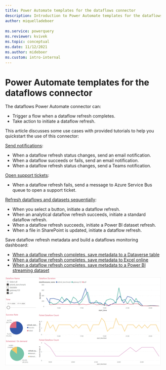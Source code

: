 ```yaml
---
title: Power Automate templates for the dataflows connector
description: Introduction to Power Automate templates for the dataflows connector.
author: miquelladeboer

ms.service: powerquery
ms.reviewer: kvivek
ms.topic: conceptual
ms.date: 11/12/2021
ms.author: mideboer
ms.custom: intro-internal
---
```

# Power Automate templates for the dataflows connector

The dataflows Power Automate connector can:

* Trigger a flow when a dataflow refresh completes.
* Take action to initiate a dataflow refresh.

This article discusses some use cases with provided tutorials to help you quickstart the use of this connector:

[Send notifications](send-notification-when-dataflow-refresh-completes.md):

* When a dataflow refresh status changes, send an email notification.
* When a dataflow succeeds or fails, send an email notification.
* When a dataflow refresh status changes, send a Teams notification.

[Open support tickets](open-support-ticket-when-dataflow-refresh-completes.md):

* When a dataflow refresh fails, send a message to Azure Service Bus queue to open a support ticket.

[Refresh dataflows and datasets sequentially](trigger-dataflows-and-power-bi-dataset-sequentially.md):

* When you select a button, initiate a dataflow refresh.
* When an analytical dataflow refresh succeeds, initiate a standard dataflow refresh.
* When a dataflow refresh succeeds, initiate a Power BI dataset refresh.
* When a file in SharePoint is updated, initiate a dataflow refresh.

Save dataflow refresh metadata and build a dataflows monitoring dashboard:

* [When a dataflow refresh completes, save metadata to a Dataverse table](load-dataflow-metadata-into-dataverse-table.md)
* [When a dataflow refresh completes, save metadata to Excel online](load-dataflow-metadata-into-excel-online.md)
* [When a dataflow refresh completes, save metadata to a Power BI streaming dataset](load-dataflow-metadata-into-power-bi-dataset.md)

![Example of dataflow monitoring dashboard.](media/dashboard.PNG)
